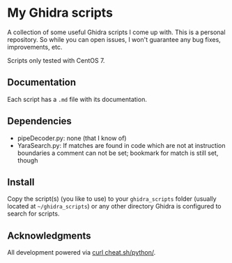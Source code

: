 # My Ghidra scripts

A collection of some useful Ghidra scripts I come up with.
This is a personal repository. So while you can open issues,
I won't guarantee any bug fixes, improvements, etc.

Scripts only tested with CentOS 7.

## Documentation

Each script has a `.md` file with its documentation.

## Dependencies

- pipeDecoder.py: none (that I know of)
- YaraSearch.py: If matches are found in code which are not at instruction boundaries a comment can not be set; bookmark for match is still set, though


## Install

Copy the script(s) (you like to use) to your `ghidra_scripts` folder (usually located
at `~/ghidra_scripts`) or any other directory Ghidra is configured to search for
scripts.

## Acknowledgments

All development powered via [curl cheat.sh/python/](https://cheat.sh/python/).

